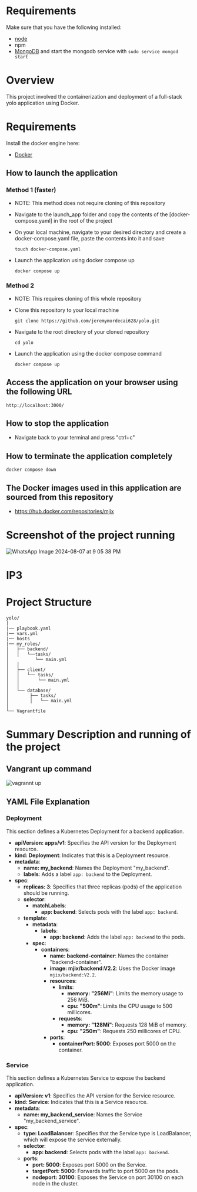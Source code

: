 # Requirements
Make sure that you have the following installed:
- [node](https://www.digitalocean.com/community/tutorials/how-to-install-node-js-on-ubuntu-18-04) 
- npm 
- [MongoDB](https://docs.mongodb.com/manual/tutorial/install-mongodb-on-ubuntu/) and start the mongodb service with `sudo service mongod start`

# Overview
This project involved the containerization and deployment of a full-stack yolo application using Docker.


# Requirements
Install the docker engine here:
- [Docker](https://docs.docker.com/engine/install/) 

## How to launch the application 
### Method 1 (faster)
- NOTE: This method does not require cloning of this repository

- Navigate to the launch_app folder and copy the contents of the [docker-compose.yaml] in the root of the project
- On your local machine, navigate to your desired directory and create
  a docker-compose.yaml file, paste the contents into it and save

  `touch docker-compose.yaml`

- Launch the application using docker compose up

  `docker compose up`

### Method 2
- NOTE: This requires cloning of this whole repository

- Clone this repository to your local machine

  `git clone https://github.com/jeremymordecai628/yolo.git`

- Navigate to the root directory of your cloned repository

  `cd yolo`

- Launch the application using the docker compose command

  `docker compose up`

## Access the application on your browser using the following URL
 `http://localhost:3000/`

## How to stop the application
- Navigate back to your terminal and press "ctrl+c" 

## How to terminate the application completely
 `docker compose down`

## The Docker images used in this application are sourced from this repository 
- https://hub.docker.com/repositories/mjix

# Screenshot  of  the project running 
![WhatsApp Image 2024-08-07 at 9 05 38 PM](https://github.com/user-attachments/assets/ae12a8c7-7ac2-44ec-a443-7f51a8d929f2)


# IP3

# Project Structure
    yolo/
    |
    |── playbook.yaml
    |── vars.yml
    |── hosts
    |── my_roles/
    │   ├── backend/
    │   │   └──tasks/
    │          └── main.yml
    │   │   
    │   ├── client/
    │   │   └── tasks/
    │   │       └── main.yml
    │   │   
    │   └── database/
    │        ├── tasks/
    │        │   └── main.yml
    │          
    └── Vagrantfile

# Summary Description and running of the project 
   ## Vangrant up command
   
  ![vagrannt up](https://github.com/user-attachments/assets/761a4df1-dfb9-415d-a93f-a38534567c08)


## YAML File Explanation

### Deployment

This section defines a Kubernetes Deployment for a backend application.

- **apiVersion: apps/v1**: Specifies the API version for the Deployment resource.
- **kind: Deployment**: Indicates that this is a Deployment resource.
- **metadata**:
  - **name: my_backend**: Names the Deployment "my_backend".
  - **labels**: Adds a label `app: backend` to the Deployment.
- **spec**:
  - **replicas: 3**: Specifies that three replicas (pods) of the application should be running.
  - **selector**:
    - **matchLabels**:
      - **app: backend**: Selects pods with the label `app: backend`.
  - **template**:
    - **metadata**:
      - **labels**:
        - **app: backend**: Adds the label `app: backend` to the pods.
    - **spec**:
      - **containers**:
        - **name: backend-container**: Names the container "backend-container".
        - **image: mjix/backend:V2.2**: Uses the Docker image `mjix/backend:V2.2`.
        - **resources**:
          - **limits**:
            - **memory: "256Mi"**: Limits the memory usage to 256 MiB.
            - **cpu: "500m"**: Limits the CPU usage to 500 millicores.
          - **requests**:
            - **memory: "128Mi"**: Requests 128 MiB of memory.
            - **cpu: "250m"**: Requests 250 millicores of CPU.
        - **ports**:
          - **containerPort: 5000**: Exposes port 5000 on the container.

### Service

This section defines a Kubernetes Service to expose the backend application.

- **apiVersion: v1**: Specifies the API version for the Service resource.
- **kind: Service**: Indicates that this is a Service resource.
- **metadata**:
  - **name: my_backend_service**: Names the Service "my_backend_service".
- **spec**:
  - **type: LoadBalancer**: Specifies that the Service type is LoadBalancer, which will expose the service externally.
  - **selector**:
    - **app: backend**: Selects pods with the label `app: backend`.
  - **ports**:
    - **port: 5000**: Exposes port 5000 on the Service.
    - **targetPort: 5000**: Forwards traffic to port 5000 on the pods.
    - **nodeport: 30100**: Exposes the Service on port 30100 on each node in the cluster.
